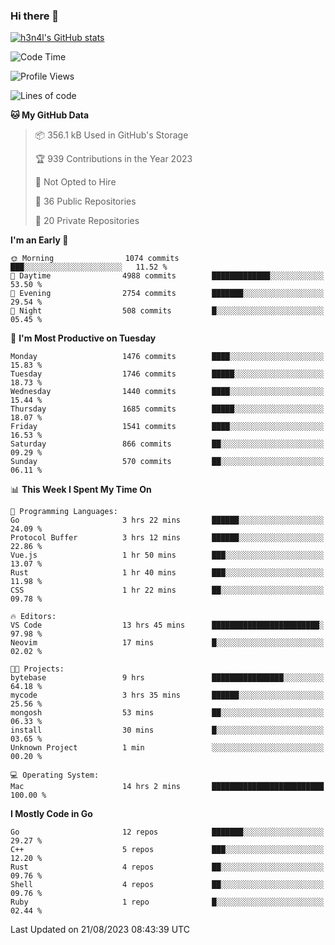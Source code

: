### Hi there 👋

[![h3n4l's GitHub stats](https://github-readme-stats.vercel.app/api?username=h3n4l&count_private=true&show_icons=true&theme=radical)](https://github.com/h3n4l/github-readme-stats)

<!--START_SECTION:waka-->
![Code Time](http://img.shields.io/badge/Code%20Time-1%2C509%20hrs%206%20mins-blue)

![Profile Views](http://img.shields.io/badge/Profile%20Views-3-blue)

![Lines of code](https://img.shields.io/badge/From%20Hello%20World%20I%27ve%20Written-2.7%20million%20lines%20of%20code-blue)

**🐱 My GitHub Data** 

> 📦 356.1 kB Used in GitHub's Storage 
 > 
> 🏆 939 Contributions in the Year 2023
 > 
> 🚫 Not Opted to Hire
 > 
> 📜 36 Public Repositories 
 > 
> 🔑 20 Private Repositories 
 > 
**I'm an Early 🐤** 

```text
🌞 Morning                1074 commits        ███░░░░░░░░░░░░░░░░░░░░░░   11.52 % 
🌆 Daytime                4988 commits        █████████████░░░░░░░░░░░░   53.50 % 
🌃 Evening                2754 commits        ███████░░░░░░░░░░░░░░░░░░   29.54 % 
🌙 Night                  508 commits         █░░░░░░░░░░░░░░░░░░░░░░░░   05.45 % 
```
📅 **I'm Most Productive on Tuesday** 

```text
Monday                   1476 commits        ████░░░░░░░░░░░░░░░░░░░░░   15.83 % 
Tuesday                  1746 commits        █████░░░░░░░░░░░░░░░░░░░░   18.73 % 
Wednesday                1440 commits        ████░░░░░░░░░░░░░░░░░░░░░   15.44 % 
Thursday                 1685 commits        █████░░░░░░░░░░░░░░░░░░░░   18.07 % 
Friday                   1541 commits        ████░░░░░░░░░░░░░░░░░░░░░   16.53 % 
Saturday                 866 commits         ██░░░░░░░░░░░░░░░░░░░░░░░   09.29 % 
Sunday                   570 commits         ██░░░░░░░░░░░░░░░░░░░░░░░   06.11 % 
```


📊 **This Week I Spent My Time On** 

```text
💬 Programming Languages: 
Go                       3 hrs 22 mins       ██████░░░░░░░░░░░░░░░░░░░   24.09 % 
Protocol Buffer          3 hrs 12 mins       ██████░░░░░░░░░░░░░░░░░░░   22.86 % 
Vue.js                   1 hr 50 mins        ███░░░░░░░░░░░░░░░░░░░░░░   13.07 % 
Rust                     1 hr 40 mins        ███░░░░░░░░░░░░░░░░░░░░░░   11.98 % 
CSS                      1 hr 22 mins        ██░░░░░░░░░░░░░░░░░░░░░░░   09.78 % 

🔥 Editors: 
VS Code                  13 hrs 45 mins      ████████████████████████░   97.98 % 
Neovim                   17 mins             █░░░░░░░░░░░░░░░░░░░░░░░░   02.02 % 

🐱‍💻 Projects: 
bytebase                 9 hrs               ████████████████░░░░░░░░░   64.18 % 
mycode                   3 hrs 35 mins       ██████░░░░░░░░░░░░░░░░░░░   25.56 % 
mongosh                  53 mins             ██░░░░░░░░░░░░░░░░░░░░░░░   06.33 % 
install                  30 mins             █░░░░░░░░░░░░░░░░░░░░░░░░   03.65 % 
Unknown Project          1 min               ░░░░░░░░░░░░░░░░░░░░░░░░░   00.20 % 

💻 Operating System: 
Mac                      14 hrs 2 mins       █████████████████████████   100.00 % 
```

**I Mostly Code in Go** 

```text
Go                       12 repos            ███████░░░░░░░░░░░░░░░░░░   29.27 % 
C++                      5 repos             ███░░░░░░░░░░░░░░░░░░░░░░   12.20 % 
Rust                     4 repos             ██░░░░░░░░░░░░░░░░░░░░░░░   09.76 % 
Shell                    4 repos             ██░░░░░░░░░░░░░░░░░░░░░░░   09.76 % 
Ruby                     1 repo              █░░░░░░░░░░░░░░░░░░░░░░░░   02.44 % 
```




 Last Updated on 21/08/2023 08:43:39 UTC
<!--END_SECTION:waka-->

